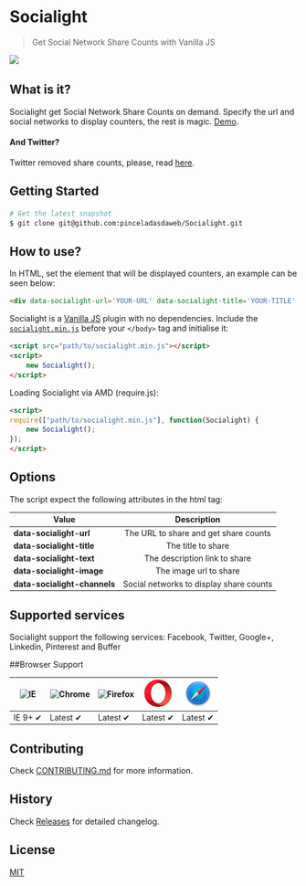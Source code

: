 # Socialight
> Get Social Network Share Counts with Vanilla JS

![](https://raw.github.com/pinceladasdaweb/Socialight/master/screenshot.png)

## What is it?

Socialight get Social Network Share Counts on demand. Specify the url and social networks to display counters, the rest is magic. [Demo](http://www.pinceladasdaweb.com.br/blog/uploads/socialight/).

#### And Twitter?

Twitter removed share counts, please, read [here](https://blog.twitter.com/2015/hard-decisions-for-a-sustainable-platform).

## Getting Started

```bash
# Get the latest snapshot
$ git clone git@github.com:pinceladasdaweb/Socialight.git
```

## How to use?

In HTML, set the element that will be displayed counters, an example can be seen below:

```html
<div data-socialight-url='YOUR-URL' data-socialight-title='YOUR-TITLE' data-socialight-text='YOUR-TEXT' data-socialight-image='YOUR-IMAGE' data-socialight-channels='["facebook", "twitter" "googleplus", "linkedin", "buffer", "pinterest"]'></div>
```

Socialight is a [Vanilla JS](http://vanilla-js.com/) plugin with no dependencies. Include the [`socialight.min.js`](build/socialight.min.js) before your ```</body>``` tag and initialise it:

```html
<script src="path/to/socialight.min.js"></script>
<script>
    new Socialight();
</script>
```

Loading Socialight via AMD (require.js):

```html
<script>
require(["path/to/socialight.min.js"], function(Socialight) {
    new Socialight();
});
</script>
```

## Options

The script expect the following attributes in the html tag:

| Value                              | Description                                                 |
| ---------------------------------- |:-----------------------------------------------------------:|
| **data-socialight-url**            | The URL to share and get share counts                       |
| **data-socialight-title**          | The title to share                                          |
| **data-socialight-text**           | The description link to share                               |
| **data-socialight-image**          | The image url to share                                      |
| **data-socialight-channels**       | Social networks to display share counts                     |

## Supported services

Socialight support the following services: Facebook, Twitter, Google+, Linkedin, Pinterest and Buffer

##Browser Support

![IE](https://raw.githubusercontent.com/alrra/browser-logos/master/internet-explorer/internet-explorer_48x48.png) | ![Chrome](https://raw.githubusercontent.com/alrra/browser-logos/master/chrome/chrome_48x48.png) | ![Firefox](https://raw.githubusercontent.com/alrra/browser-logos/master/firefox/firefox_48x48.png) | ![Opera](https://raw.githubusercontent.com/alrra/browser-logos/master/opera/opera_48x48.png) | ![Safari](https://raw.githubusercontent.com/alrra/browser-logos/master/safari/safari_48x48.png)
--- | --- | --- | --- | --- |
IE 9+ ✔ | Latest ✔ | Latest ✔ | Latest ✔ | Latest ✔ |

## Contributing

Check [CONTRIBUTING.md](CONTRIBUTING.md) for more information.

## History

Check [Releases](https://github.com/pinceladasdaweb/Socialight/releases) for detailed changelog.

## License
[MIT](LICENSE)
